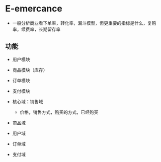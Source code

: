 # E-emercance

* 一般分析商业看下单率，转化率，漏斗模型，但更重要的指标是什么，复购率，续费率，长期留存率

## 功能

* 用户模块
* 商品模块（库存）
* 订单模块
* 支付模块

* 核心域：销售域
    - 价格，销售方式，购买的方式，已经购买
* 商品域
* 用户域
* 订单域
* 支付域
